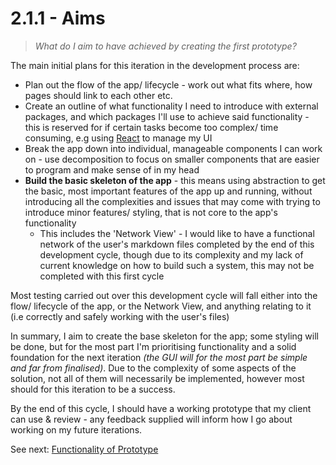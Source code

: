 # 2.1.1 - Aims

> _What do I aim to have achieved by creating the first prototype?_

The main initial plans for this iteration in the development process are:

- Plan out the flow of the app/ lifecycle - work out what fits where, how pages should link to each other etc.
- Create an outline of what functionality I need to introduce with external packages, and which packages I'll use to achieve said functionality - this is reserved for if certain tasks become too complex/ time consuming, e.g using [React](https://react.dev) to manage my UI
- Break the app down into individual, manageable components I can work on - use decomposition to focus on smaller components that are easier to program and make sense of in my head
- **Build the basic skeleton of the app** - this means using abstraction to get the basic, most important features of the app up and running, without introducing all the complexities and issues that may come with trying to introduce minor features/ styling, that is not core to the app's functionality
  - This includes the 'Network View' - I would like to have a functional network of the user's markdown files completed by the end of this development cycle, though due to its complexity and my lack of current knowledge on how to build such a system, this may not be completed with this first cycle

Most testing carried out over this development cycle will fall either into the flow/ lifecycle of the app, or the Network View, and anything relating to it (i.e correctly and safely working with the user's files)

In summary, I aim to create the base skeleton for the app; some styling will be done, but for the most part I'm prioritising functionality and a solid foundation for the next iteration _(the GUI will for the most part be simple and far from finalised)_. Due to the complexity of some aspects of the solution, not all of them will necessarily be implemented, however most should for this iteration to be a success.

By the end of this cycle, I should have a working prototype that my client can use & review - any feedback supplied will inform how I go about working on my future iterations.

See next: [Functionality of Prototype](2.1.2-functionality_of_prototype.md)
